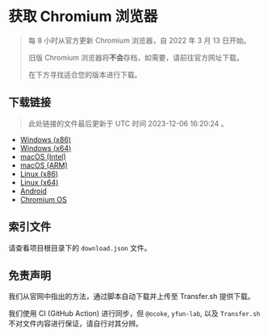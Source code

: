 # 获取 Chromium 浏览器

> 每 8 小时从官方更新 Chromium 浏览器，自 2022 年 3 月 13 日开始。
> 
> 旧版 Chromium 浏览器将**不会**存档，如需要，请前往官方网址下载。
>
> 在下方寻找适合您的版本进行下载。

## 下载链接

> 此处链接的文件最后更新于 UTC 时间 2023-12-06 16:20:24
。

- [Windows (x86)](https://transfer.sh/mHUw4jeDjU/Win.zip)
- [Windows (x64)]()
- [macOS (Intel)](https://transfer.sh/CxYXNjgeGV/Mac.zip)
- [macOS (ARM)](https://transfer.sh/OHqyK4NNz3/Mac_Arm.zip)
- [Linux (x86)](https://transfer.sh/LCFMI33Ym3/Linux.zip)
- [Linux (x64)](https://transfer.sh/z3dWIfdWVB/Linux_x64.zip)
- [Android](https://transfer.sh/P3OALVAHes/Android.zip)
- [Chromium OS]()

## 索引文件

请查看项目根目录下的 `download.json` 文件。

## 免责声明

我们从官网中指出的方法，通过脚本自动下载并上传至 Transfer.sh 提供下载。

我们使用 CI (GitHub Action) 进行同步，但 `@ocoke`, `yfun-lab`, 以及 `Transfer.sh` 不对文件内容进行保证，请自行对其分辨。
